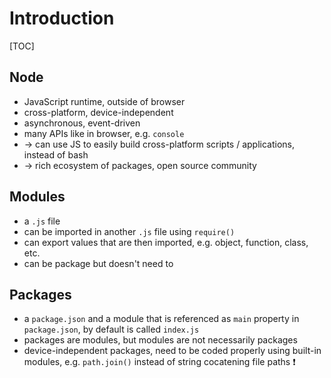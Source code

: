 # Introduction

[TOC]



## Node

- JavaScript runtime, outside of browser
- cross-platform, device-independent
- asynchronous, event-driven
- many APIs like in browser, e.g. `console`
- → can use JS to easily build cross-platform scripts / applications, instead of bash
- → rich ecosystem of packages, open source community



## Modules

- a `.js` file
- can be imported in another `.js` file using `require()`
- can export values that are then imported, e.g. object, function, class, etc.
- can be package but doesn't need to



## Packages

- a `package.json` and a module that is referenced as `main` property in `package.json`, by default is called `index.js`
- packages are modules, but modules are not necessarily packages
- device-independent packages, need to be coded properly using built-in modules, e.g. `path.join()` instead of string cocatening file paths ❗️